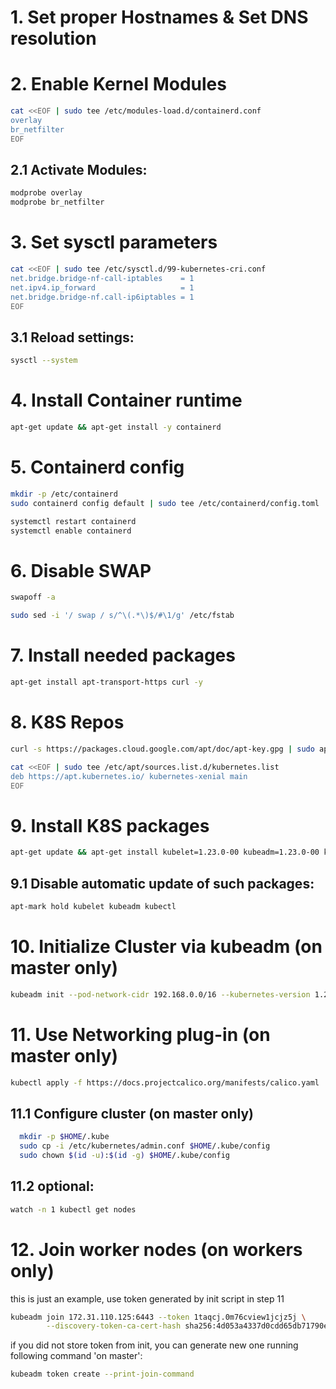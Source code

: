 # 1. Set proper Hostnames & Set DNS resolution

# 2. Enable Kernel Modules
```bash
cat <<EOF | sudo tee /etc/modules-load.d/containerd.conf
overlay
br_netfilter
EOF
```

## 2.1 Activate Modules:
```bash
modprobe overlay
modprobe br_netfilter
```

# 3. Set sysctl parameters
```bash
cat <<EOF | sudo tee /etc/sysctl.d/99-kubernetes-cri.conf
net.bridge.bridge-nf-call-iptables    = 1
net.ipv4.ip_forward                   = 1
net.bridge.bridge-nf.call-ip6iptables = 1
EOF
```

## 3.1 Reload settings:
```bash
sysctl --system
```

# 4. Install Container runtime
```bash
apt-get update && apt-get install -y containerd   
```

# 5. Containerd config
```bash
mkdir -p /etc/containerd
sudo containerd config default | sudo tee /etc/containerd/config.toml

systemctl restart containerd
systemctl enable containerd
```

# 6. Disable SWAP
```bash
swapoff -a

sudo sed -i '/ swap / s/^\(.*\)$/#\1/g' /etc/fstab
```

# 7. Install needed packages
```bash
apt-get install apt-transport-https curl -y
```

# 8. K8S Repos
```bash
curl -s https://packages.cloud.google.com/apt/doc/apt-key.gpg | sudo apt-key add -

cat <<EOF | sudo tee /etc/apt/sources.list.d/kubernetes.list
deb https://apt.kubernetes.io/ kubernetes-xenial main
EOF
```

# 9. Install K8S packages
```bash
apt-get update && apt-get install kubelet=1.23.0-00 kubeadm=1.23.0-00 kubectl=1.23.0-00 -y
```

## 9.1 Disable automatic update of such packages:
```bash
apt-mark hold kubelet kubeadm kubectl
```

# 10. Initialize Cluster via kubeadm (on master only)
```bash
kubeadm init --pod-network-cidr 192.168.0.0/16 --kubernetes-version 1.23.0
```
# 11. Use Networking plug-in (on master only)
```bash
kubectl apply -f https://docs.projectcalico.org/manifests/calico.yaml
```

## 11.1 Configure cluster (on master only)
```bash
  mkdir -p $HOME/.kube
  sudo cp -i /etc/kubernetes/admin.conf $HOME/.kube/config
  sudo chown $(id -u):$(id -g) $HOME/.kube/config
```
## 11.2 optional:
```bash
watch -n 1 kubectl get nodes
```
# 12. Join worker nodes (on workers only)
this is just an example, use token generated by init script in step 11
```bash
kubeadm join 172.31.110.125:6443 --token 1taqcj.0m76cview1jcjz5j \
        --discovery-token-ca-cert-hash sha256:4d053a4337d0cdd65db71790ef4d1a7108fc9cb299e6e5db884125bcecd1db27
```

if you did not store token from init, you can generate new one running following command 'on master':
```bash
kubeadm token create --print-join-command
```
